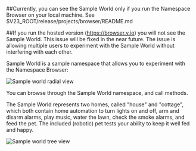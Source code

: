 ##Currently, you can see the Sample World only if you run the Namespace Browser on your local machine. See $V23_ROOT/release/projects/browser/README.md

##If you run the hosted version (https://browser.v.io) you will not see the Sample World. This issue will be fixed in the near future. The issue is allowing multiple users to experiment with the Sample World without interfering with each other.

Sample World is a sample namespace that allows you to experiment
with the Namespace Browser:

![Sample world radial view](helpimg/sample-world.gif)

You can browse through the Sample World namespace, and call methods.

The Sample World represents two homes, called "house" and "cottage",
which both contain home automation to turn lights on and off,
arm and disarm alarms, play music, water the lawn, check the
smoke alarms, and feed the pet. The included (robotic) pet tests
your ability to keep it well fed and happy.

![Sample world tree view](helpimg/sampletree.png)
<p>&nbsp;</p>
